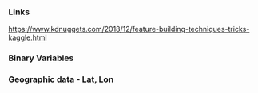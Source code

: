 ### Links
https://www.kdnuggets.com/2018/12/feature-building-techniques-tricks-kaggle.html

### Binary Variables


### Geographic data - Lat, Lon






